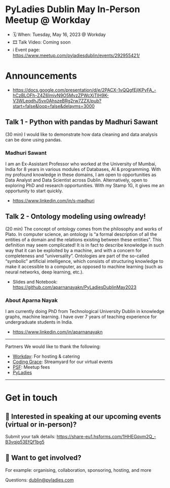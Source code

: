 # PyLadies Dublin May In-Person Meetup @ Workday


* 🗓 When: Tuesday, May 16, 2023 @ Workday
* 🎞 Talk Video: Coming soon
* ℹ️ Event page: https://www.meetup.com/pyladiesdublin/events/292955421/

# Announcements
* https://docs.google.com/presentation/d/e/2PACX-1vQQgfEjIKPyFA_-hCzBLOFh-Z4Z6ImivN9O5MvzZPWcXiTIH9K-V3WLeqdhJ5vx0AhszeBRg2rw7ZZX/pub?start=false&loop=false&delayms=3000

## Talk 1 - Python with pandas by Madhuri Sawant
(30 min) I would like to demonstrate how data cleaning and data analysis can be done using pandas.

###  Madhuri Sawant
I am an Ex-Assistant Professor who worked at the University of Mumbai, India for 8 years in various modules of Databases, AI & programming. With my profound knowledge in these domains, I am open to opportunities as Data Analyst and Data Scientist across Dublin. Alternatively, open to exploring PhD and research opportunities. With my Stamp 1G, it gives me an opportunity to start quickly.

* https://www.linkedin.com/in/s-madhuri

## Talk 2 - Ontology modeling using owlready!
(20 min) The concept of ontology comes from the philosophy and works of Plato. In computer science, an ontology is “a formal description of all the entities of a domain and the relations existing between these entities”. This definition may seem complicated! It is in fact to describe knowledge in such way that it can be exploited by a machine, and with a concern for completeness and “universality”. Ontologies are part of the so-called “symbolic” artificial intelligence, which consists of structuring knowledge to make it accessible to a computer, as opposed to machine learning (such as neural networks, deep learning, etc.).

* Slides and Notebook: https://github.com/aparnanayakn/PyLadiesDublinMay2023 

### About Aparna Nayak
I am currently doing PhD from Technological University Dublin in knowledge graphs, machine learning. I have over 7 years of teaching experience for undergraduate students in India.

* https://www.linkedin.com/in/aparnanayakn

---

 Partners
We would like to thank the following:

- [Workday](https://www.workday.com/en-us/pages/careers-dublin.html): For hosting & catering
- [Coding Grace](https://codinggrace.com/): Streamyard for our virtual events
- [PSF](https://www.python.org/psf-landing/): Meetup fees
- [PyLadies](https://pyladies.com/)

---

# Get in touch
## 🎤 Interested in speaking at our upcoming events (virtual or in-person)?
Submit your talk details: https://share-eu1.hsforms.com/1HHEGqvm2Q_-B3vqjq53EfQf1bg5


## 💖 Want to get involved?
For example: organising, collaboration, sponsoring, hosting, and more

Questions: dublin@pyladies.com
